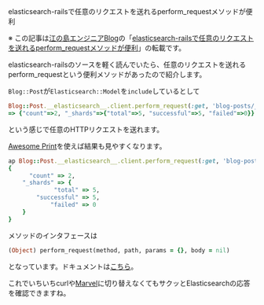 elasticsearch-railsで任意のリクエストを送れるperform_requestメソッドが便利

※ この記事は[江の島エンジニアBlog](http://blog.enogineer.com/)の「[elasticsearch-railsで任意のリクエストを送れるperform_requestメソッドが便利](http://blog.enogineer.com/2014/10/31/elasticsearch-rails-perform-request/)」の転載です。

elasticsearch-railsのソースを軽く読んでいたら、任意のリクエストを送れるperform_requestという便利メソッドがあったので紹介します。

`Blog::Post`が`Elasticsearch::Model`を`include`しているとして

```ruby
Blog::Post.__elasticsearch__.client.perform_request(:get, 'blog-posts/_count').body
=> {"count"=>2, "_shards"=>{"total"=>5, "successful"=>5, "failed"=>0}}
```

という感じで任意のHTTPリクエストを送れます。

[Awesome Print](https://github.com/michaeldv/awesome_print)を使えば結果も見やすくなります。

```ruby
ap Blog::Post.__elasticsearch__.client.perform_request(:get, 'blog-posts/_count').body
{
      "count" => 2,
    "_shards" => {
             "total" => 5,
        "successful" => 5,
            "failed" => 0
    }
}
```

メソッドのインタフェースは

```ruby
(Object) perform_request(method, path, params = {}, body = nil)
```

となっています。ドキュメントは[こちら](http://www.rubydoc.info/gems/elasticsearch-transport/Elasticsearch/Transport/Client:perform_request)。

これでいちいちcurlや[Marvel](http://www.elasticsearch.org/overview/marvel/)に切り替えなくてもサクッとElasticsearchの応答を確認できますね。


